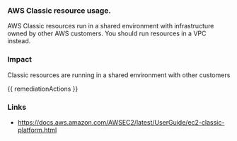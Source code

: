 
### AWS Classic resource usage.

AWS Classic resources run in a shared environment with infrastructure owned by other AWS customers. You should run
resources in a VPC instead.

### Impact
Classic resources are running in a shared environment with other customers

<!-- DO NOT CHANGE -->
{{ remediationActions }}

### Links
- https://docs.aws.amazon.com/AWSEC2/latest/UserGuide/ec2-classic-platform.html
        